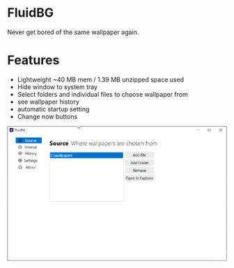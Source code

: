 # FluidBG
Never get bored of the same wallpaper again.

# Features
- Lightweight ~40 MB mem / 1.39 MB unzipped space used
- Hide window to system tray
- Select folders and individual files to choose wallpaper from
- see wallpaper history
- automatic startup setting
- Change now buttons

![Example](https://github.com/titushm/FluidBG/blob/main/FluidBG_Window.png?raw=true)
